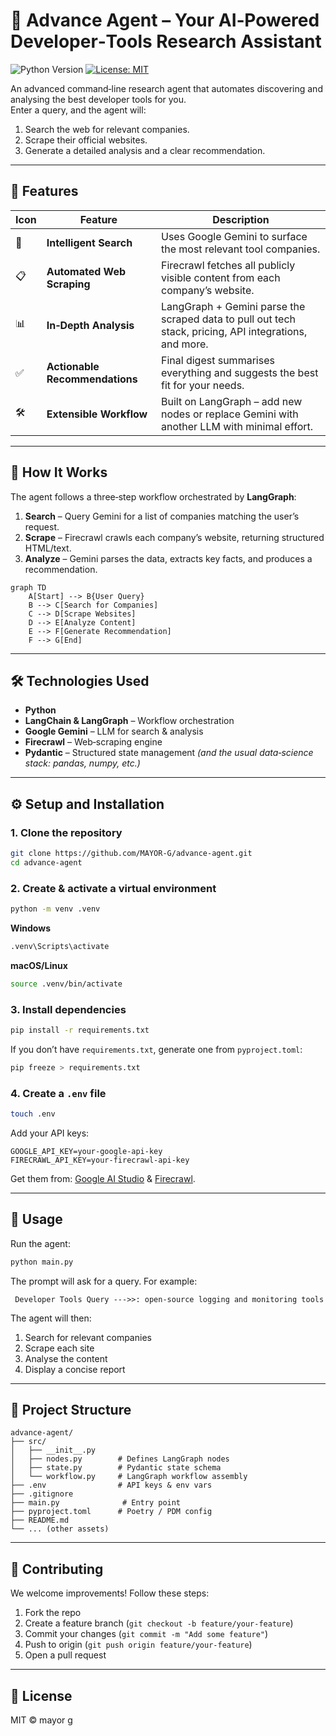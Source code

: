 # 🔭 Advance Agent – Your AI‑Powered Developer‑Tools Research Assistant

![Python Version](https://img.shields.io/badge/python-3.11%2B-blue.svg)
[![License: MIT](https://img.shields.io/badge/License-MIT-yellow.svg)](https://opensource.org/licenses/MIT)

An advanced command‑line research agent that automates discovering and analysing the best developer tools for you.  
Enter a query, and the agent will:

1. Search the web for relevant companies.
2. Scrape their official websites.
3. Generate a detailed analysis and a clear recommendation.

---

## 🚀 Features

| Icon | Feature | Description |
|------|--------|-------------|
| 🔎 | **Intelligent Search** | Uses Google Gemini to surface the most relevant tool companies. |
| 📋 | **Automated Web Scraping** | Firecrawl fetches all publicly visible content from each company’s website. |
| 📊 | **In‑Depth Analysis** | LangGraph + Gemini parse the scraped data to pull out tech stack, pricing, API integrations, and more. |
| ✅ | **Actionable Recommendations** | Final digest summarises everything and suggests the best fit for your needs. |
| 🛠️ | **Extensible Workflow** | Built on LangGraph – add new nodes or replace Gemini with another LLM with minimal effort. |

---

## 📖 How It Works

The agent follows a three‑step workflow orchestrated by **LangGraph**:

1. **Search** – Query Gemini for a list of companies matching the user’s request.  
2. **Scrape** – Firecrawl crawls each company’s website, returning structured HTML/text.  
3. **Analyze** – Gemini parses the data, extracts key facts, and produces a recommendation.

```mermaid
graph TD
    A[Start] --> B{User Query}
    B --> C[Search for Companies]
    C --> D[Scrape Websites]
    D --> E[Analyze Content]
    E --> F[Generate Recommendation]
    F --> G[End]
```
---
## 🛠️ Technologies Used
*   **Python**
*   **LangChain & LangGraph** – Workflow orchestration
*   **Google Gemini** – LLM for search & analysis
*   **Firecrawl** – Web‑scraping engine
*   **Pydantic** – Structured state management
*(and the usual data‑science stack: pandas, numpy, etc.)*

---

## ⚙️ Setup and Installation
### 1. Clone the repository

```bash
git clone https://github.com/MAYOR-G/advance-agent.git
cd advance-agent
```
### 2. Create & activate a virtual environment
```bash
python -m venv .venv
```
**Windows**
```bash
.venv\Scripts\activate
```
**macOS/Linux**
```bash
source .venv/bin/activate
```
### 3. Install dependencies
```bash
pip install -r requirements.txt
```
If you don’t have `requirements.txt`, generate one from `pyproject.toml`:
```bash
pip freeze > requirements.txt
```
### 4. Create a `.env` file
```bash
touch .env
```
Add your API keys:
```
GOOGLE_API_KEY=your-google-api-key
FIRECRAWL_API_KEY=your-firecrawl-api-key
```
Get them from: [Google AI Studio](https://aistudio.google.com/) & [Firecrawl](https://firecrawl.dev/).

---

## 🚀 Usage
Run the agent:
```bash
python main.py
```
The prompt will ask for a query. For example:
```
 Developer Tools Query --->>: open-source logging and monitoring tools
```
The agent will then:

1.  Search for relevant companies
2.  Scrape each site
3.  Analyse the content
4.  Display a concise report

---

## 📂 Project Structure
```
advance-agent/
├── src/
│   ├── __init__.py
│   ├── nodes.py        # Defines LangGraph nodes
│   ├── state.py        # Pydantic state schema
│   └── workflow.py     # LangGraph workflow assembly
├── .env                # API keys & env vars
├── .gitignore
├── main.py              # Entry point
├── pyproject.toml      # Poetry / PDM config
├── README.md
└── ... (other assets)
```
---

## 🤝 Contributing
We welcome improvements! Follow these steps:

1.  Fork the repo
2.  Create a feature branch (`git checkout -b feature/your-feature`)
3.  Commit your changes (`git commit -m "Add some feature"`)
4.  Push to origin (`git push origin feature/your-feature`)
5.  Open a pull request

---

## 📜 License
MIT © mayor g

